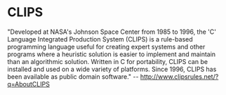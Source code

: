# CLIPS
"Developed at NASA's Johnson Space Center from 1985 to 1996, the 'C' Language Integrated Production System (CLIPS) is a rule-based programming language useful for creating expert systems and other programs where a heuristic solution is easier to implement and maintain than an algorithmic solution. Written in C for portability, CLIPS can be installed and used on a wide variety of platforms. Since 1996, CLIPS has been available as public domain software."
-- http://www.clipsrules.net/?q=AboutCLIPS
